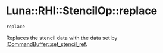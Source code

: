 # Luna::RHI::StencilOp::replace

```c++
replace
```

Replaces the stencil data with the data set by [ICommandBuffer::set_stencil_ref](struct_luna_1_1_r_h_i_1_1_i_command_buffer_1a02299becd77ad76f7ce0e8ebf47003e1.md). 

